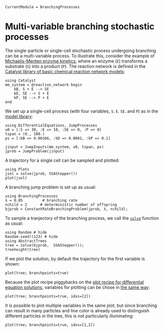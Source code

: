 ```@meta
CurrentModule = BranchingProcesses
```

# Multi-variable branching stochastic processes

The single-particle or single-cell stochastic process undergoing branching can be a multi-variable process. To illustrate this, consider the example of [Michaelis-Menten enzyme kinetics](https://en.wikipedia.org/wiki/Michaelis%E2%80%93Menten_kinetics), where an enzyme (``E``) transforms a substrate (``S``) into a product (``P``). The reaction network is defined in the [Catalyst library of basic chemical reaction network models](https://docs.sciml.ai/Catalyst/stable/model_creation/examples/basic_CRN_library/#basic_CRN_library_mm):


```@example mm
using Catalyst
mm_system = @reaction_network begin
    kB, S + E --> SE
    kD, SE --> S + E
    kP, SE --> P + E
end
```

We set up a single-cell process (with four variables, ``S``. ``E``. ``SE``. and ``P``) as in the [model library](https://docs.sciml.ai/Catalyst/stable/model_creation/examples/basic_CRN_library/#basic_CRN_library_mm):

```@example mm
using DifferentialEquations, JumpProcesses
u0 = [:S => 30, :E => 10, :SE => 0, :P => 0]
tspan = (0., 100.)
ps = [:kB => 0.00166, :kD => 0.0001, :kP => 0.1]

jinput = JumpInputs(mm_system, u0, tspan, ps)
jprob = JumpProblem(jinput)
```

A trajectory for a single cell can be sampled and plotted:

```@example mm
using Plots
jsol = solve(jprob, SSAStepper())
plot(jsol)
```

A branching jump problem is set up as usual:

```@example mm
using BranchingProcesses
λ = 0.05         # branching rate
nchild = 2      # deterministic number of offspring
bjprob = ConstantRateBranchingProblem(jprob, λ, nchild);
```

To sample a tranjectory of the branching process, we call the [`solve`](@ref) function as usual:

```@example mm
using Random # hide
Random.seed!(123) # hide
using AbstractTrees
tree = solve(bjprob,  SSAStepper());
treeheight(tree)
```

If we plot the solution, by default the trajectory for the first variable is shown:

```@example mm
plot(tree; branchpoints=true)
```

Because the plot recipe piggybacks on the [plot recipe for differential equation solutions](https://docs.sciml.ai/DiffEqDocs/stable/basics/plot/), variables for plotting can be chose in [the same way](https://docs.sciml.ai/DiffEqDocs/stable/basics/plot/#plot_vars):

```@example mm
plot(tree; branchpoints=true, idxs=[2])
```

It is possible to plot multiple variables in the same plot, but since branching can result in many particles and line color is already used to distinguish different particles in the tree, this is not particularly illuminating:

```@example mm
plot(tree; branchpoints=true, idxs=[1,2])
```